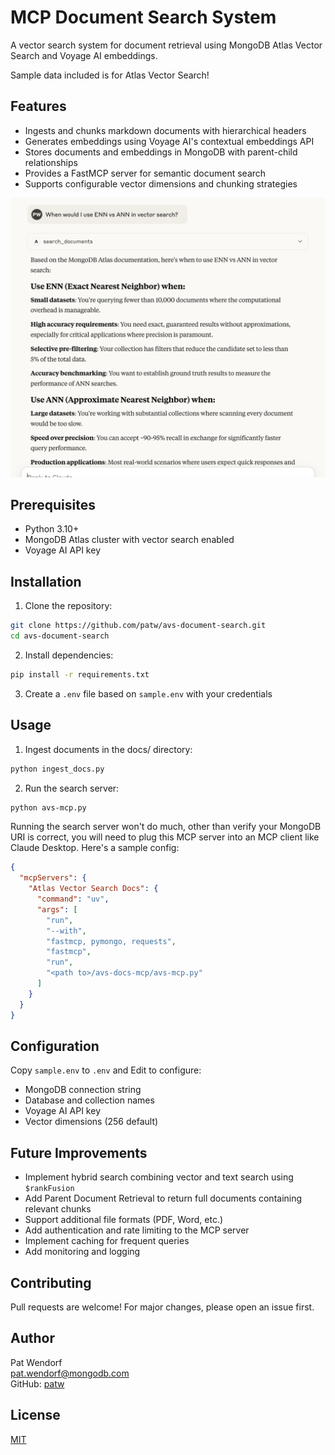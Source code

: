 # MCP Document Search System

A vector search system for document retrieval using MongoDB Atlas Vector Search and Voyage AI embeddings.

Sample data included is for Atlas Vector Search!

## Features

- Ingests and chunks markdown documents with hierarchical headers
- Generates embeddings using Voyage AI's contextual embeddings API
- Stores documents and embeddings in MongoDB with parent-child relationships
- Provides a FastMCP server for semantic document search
- Supports configurable vector dimensions and chunking strategies

![Claude Desktop Tool Call](screenshot.png)

## Prerequisites

- Python 3.10+
- MongoDB Atlas cluster with vector search enabled
- Voyage AI API key

## Installation

1. Clone the repository:
```bash
git clone https://github.com/patw/avs-document-search.git
cd avs-document-search
```

2. Install dependencies:
```bash
pip install -r requirements.txt
```

3. Create a `.env` file based on `sample.env` with your credentials

## Usage

1. Ingest documents in the docs/ directory:
```bash
python ingest_docs.py
```

2. Run the search server:
```bash
python avs-mcp.py
```

Running the search server won't do much, other than verify your MongoDB URI is correct, you will need to plug this MCP server into an MCP client like Claude Desktop.   Here's a sample config:

```json
{
  "mcpServers": {
    "Atlas Vector Search Docs": {
      "command": "uv",
      "args": [
        "run",
        "--with",
        "fastmcp, pymongo, requests",
        "fastmcp",
        "run",
        "<path to>/avs-docs-mcp/avs-mcp.py"
      ]
    }
  }
}
```

## Configuration

Copy `sample.env` to `.env` and Edit to configure:
- MongoDB connection string
- Database and collection names
- Voyage AI API key
- Vector dimensions (256 default)

## Future Improvements

- Implement hybrid search combining vector and text search using `$rankFusion`
- Add Parent Document Retrieval to return full documents containing relevant chunks
- Support additional file formats (PDF, Word, etc.)
- Add authentication and rate limiting to the MCP server
- Implement caching for frequent queries
- Add monitoring and logging

## Contributing

Pull requests are welcome! For major changes, please open an issue first.

## Author

Pat Wendorf  
[pat.wendorf@mongodb.com](mailto:pat.wendorf@mongodb.com)  
GitHub: [patw](https://github.com/patw)

## License

[MIT](https://choosealicense.com/licenses/mit/)
